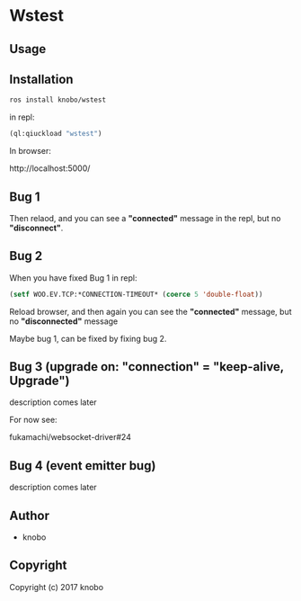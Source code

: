 # Wstest

## Usage

## Installation
``` sh
ros install knobo/wstest
```

in repl:
``` cl
(ql:qiuckload "wstest")
```

In browser:

http://localhost:5000/

## Bug 1
Then relaod, and you can see a **"connected"** message in the repl, but no **"disconnect"**.

## Bug 2
When you have fixed Bug 1
in repl:
``` cl
(setf WOO.EV.TCP:*CONNECTION-TIMEOUT* (coerce 5 'double-float))
```
Reload browser, and then again you can see the **"connected"** message, but no **"disconnected"** message

Maybe bug 1, can be fixed by fixing bug 2.

## Bug 3  (upgrade on: "connection" = "keep-alive, Upgrade")
description comes later

For now see:

fukamachi/websocket-driver#24

## Bug 4 (event emitter bug)
description comes later

## Author

* knobo

## Copyright

Copyright (c) 2017 knobo
